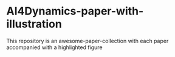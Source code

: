 # AI4Dynamics-paper-with-illustration
This repository is an awesome-paper-collection with each paper accompanied with a highlighted figure
